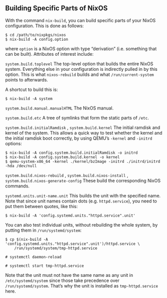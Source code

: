 ## Building Specific Parts of NixOS

With the command `nix-build`, you can build specific parts of your NixOS configuration. This is done as follows:

```programlisting
$ cd /path/to/nixpkgs/nixos
$ nix-build -A config.option
```

where `option` is a NixOS option with type “derivation” (i.e. something that can be built). Attributes of interest include:

`system.build.toplevel`
The top-level option that builds the entire NixOS system. Everything else in your configuration is indirectly pulled in by this option. This is what `nixos-rebuild` builds and what `/run/current-system` points to afterwards.

A shortcut to build this is:

```programlisting
$ nix-build -A system
```

`system.build.manual.manualHTML`
The NixOS manual.

`system.build.etc`
A tree of symlinks that form the static parts of `/etc`.

`system.build.initialRamdisk` , `system.build.kernel`
The initial ramdisk and kernel of the system. This allows a quick way to test whether the kernel and the initial ramdisk boot correctly, by using QEMU’s `-kernel` and `-initrd` options:

```programlisting
$ nix-build -A config.system.build.initialRamdisk -o initrd
$ nix-build -A config.system.build.kernel -o kernel
$ qemu-system-x86_64 -kernel ./kernel/bzImage -initrd ./initrd/initrd -hda /dev/null
```

`system.build.nixos-rebuild` , `system.build.nixos-install` , `system.build.nixos-generate-config`
These build the corresponding NixOS commands.

`systemd.units.unit-name.unit`
This builds the unit with the specified name. Note that since unit names contain dots (e.g. `httpd.service`), you need to put them between quotes, like this:

```programlisting
$ nix-build -A 'config.systemd.units."httpd.service".unit'
```

You can also test individual units, without rebuilding the whole system, by putting them in `/run/systemd/system`:

```programlisting
$ cp $(nix-build -A 'config.systemd.units."httpd.service".unit')/httpd.service \
    /run/systemd/system/tmp-httpd.service

# systemctl daemon-reload

# systemctl start tmp-httpd.service

```

Note that the unit must not have the same name as any unit in `/etc/systemd/system` since those take precedence over `/run/systemd/system`. That’s why the unit is installed as `tmp-httpd.service` here.
